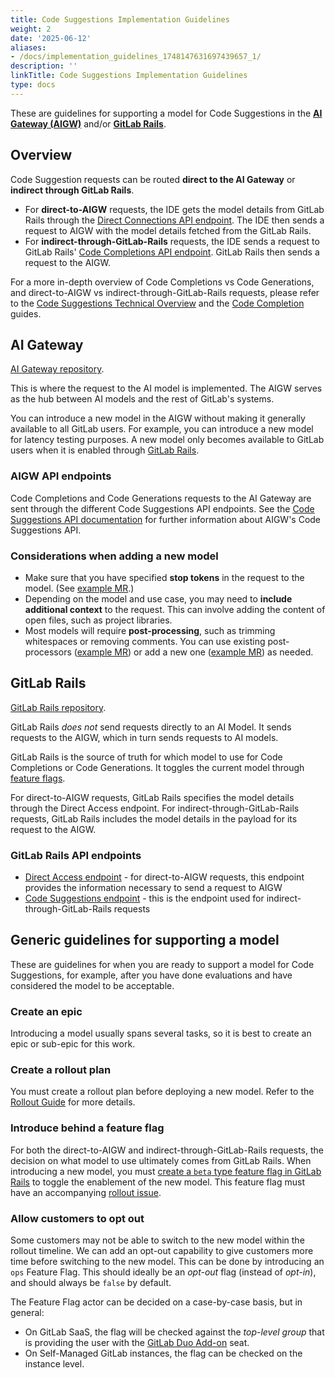 ```yaml
---
title: Code Suggestions Implementation Guidelines
weight: 2
date: '2025-06-12'
aliases:
- /docs/implementation_guidelines_1748147631697439657_1/
description: ''
linkTitle: Code Suggestions Implementation Guidelines
type: docs
---
```


These are guidelines for supporting a model for Code Suggestions in the **[AI Gateway (AIGW)](#ai-gateway)**
and/or **[GitLab Rails](#gitlab-rails)**.

## Overview

Code Suggestion requests can be routed **direct to the AI Gateway** or **indirect through GitLab Rails**.

- For **direct-to-AIGW** requests, the IDE gets the model details from GitLab Rails through the
[Direct Connections API endpoint](https://docs.gitlab.com/ee/api/code_suggestions.html#fetch-direct-connection-information).
The IDE then sends a request to AIGW with the model details fetched from the GitLab Rails.
- For **indirect-through-GitLab-Rails** requests, the IDE sends a request to GitLab Rails'
[Code Completions API endpoint](https://docs.gitlab.com/ee/api/code_suggestions.html#generate-code-completions).
GitLab Rails then sends a request to the AIGW.

For a more in-depth overview of Code Completions vs Code Generations, and
direct-to-AIGW vs indirect-through-GitLab-Rails requests, please refer to the
[Code Suggestions Technical Overview](../engineering_overview.md#code-suggestions-technical-overview)
and the [Code Completion](../engineering_overview.md#code-completion) guides.

## AI Gateway

[AI Gateway repository](https://gitlab.com/gitlab-org/modelops/applied-ml/code-suggestions/ai-assist).

This is where the request to the AI model is implemented.
The AIGW serves as the hub between AI models and the rest of GitLab's systems.

You can introduce a new model in the AIGW without making it generally available to all GitLab users.
For example, you can introduce a new model for latency testing purposes. A new model only becomes
available to GitLab users when it is enabled through [GitLab Rails](#gitlab-rails).

### AIGW API endpoints

Code Completions and Code Generations requests to the AI Gateway are sent through the different Code Suggestions API endpoints. See the
[Code Suggestions API documentation](https://gitlab.com/gitlab-org/modelops/applied-ml/code-suggestions/ai-assist/-/blob/main/docs/api.md#code-suggestions) for
further information about AIGW's Code Suggestions API.

### Considerations when adding a new model

- Make sure that you have specified **stop tokens** in the request to the model. (See [example MR](https://gitlab.com/gitlab-org/modelops/applied-ml/code-suggestions/ai-assist/-/merge_requests/1298).)
- Depending on the model and use case, you may need to **include additional context** to the request. This can involve adding the content of open files, such as project libraries.
- Most models will require **post-processing**, such as trimming whitespaces or removing comments. You can use existing post-processors ([example MR](https://gitlab.com/gitlab-org/modelops/applied-ml/code-suggestions/ai-assist/-/merge_requests/1351/)) or add a new one ([example MR](https://gitlab.com/gitlab-org/modelops/applied-ml/code-suggestions/ai-assist/-/merge_requests/1470)) as needed.

## GitLab Rails

[GitLab Rails repository](https://gitlab.com/gitlab-org/gitlab/).

GitLab Rails _does not_ send requests directly to an AI Model. It sends requests to the AIGW, which in turn sends requests to AI models.

GitLab Rails is the source of truth for which model to use for Code Completions or Code Generations. It toggles the current model through [feature flags](#introduce-behind-a-feature-flag).

For direct-to-AIGW requests, GitLab Rails specifies the model details through the Direct Access endpoint.
For indirect-through-GitLab-Rails requests, GitLab Rails includes the model details in the payload for its request
to the AIGW.

### GitLab Rails API endpoints

- [Direct Access endpoint](https://docs.gitlab.com/ee/api/code_suggestions.html#fetch-direct-connection-information) -
for direct-to-AIGW requests, this endpoint provides the information necessary to send a request to AIGW
- [Code Suggestions endpoint](https://docs.gitlab.com/ee/api/code_suggestions.html#generate-code-completions) -
this is the endpoint used for indirect-through-GitLab-Rails requests

## Generic guidelines for supporting a model

These are guidelines for when you are ready to support a model for Code Suggestions,
for example, after you have done evaluations and have considered the model to be acceptable.

### Create an epic

Introducing a model usually spans several tasks, so it is best to create an epic or sub-epic for this work.

### Create a rollout plan

You must create a rollout plan before deploying a new model.
Refer to the [Rollout Guide](model_rollout_guide.md#create-a-rollout-plan) for more details.

### Introduce behind a feature flag

For both the direct-to-AIGW and indirect-through-GitLab-Rails requests, the decision on what model to use
ultimately comes from GitLab Rails. When introducing a new model, you must
[create a `beta` type feature flag in GitLab Rails](https://docs.gitlab.com/ee/development/feature_flags/)
to toggle the enablement of the new model. This feature flag must have an accompanying
[rollout issue](https://gitlab.com/gitlab-org/gitlab/-/blob/master/.gitlab/issue_templates/Feature%20Flag%20Roll%20Out.md).

### Allow customers to opt out

Some customers may not be able to switch to the new model within the rollout timeline.
We can add an opt-out capability to give customers more time before switching to the new model.
This can be done by introducing an `ops` Feature Flag.
This should ideally be an _opt-out_ flag (instead of _opt-in_), and should always be `false` by default.

The Feature Flag actor can be decided on a case-by-case basis, but in general:

- On GitLab SaaS, the flag will be checked against the _top-level group_ that is providing the user with the [GitLab Duo Add-on](https://docs.gitlab.com/ee/subscriptions/subscription-add-ons.html) seat.
- On Self-Managed GitLab instances, the flag can be checked on the instance level.
